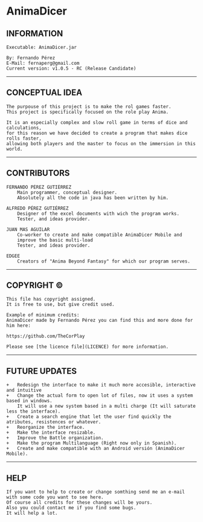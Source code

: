 # AnimaDicer
 
## INFORMATION

 	Executable: AnimaDicer.jar
  
 	By: Fernando Pérez
 	E-Mail: fernaperg@gmail.com
 	Current version: v1.0.5 - RC (Release Candidate)
***
## CONCEPTUAL IDEA
	
	The purpouse of this project is to make the rol games faster.
	This project is specifically focused on the role play Anima.
	
	It is an especially complex and slow roll game in terms of dice and calculations,
	for this reason we have decided to create a program that makes dice rolls faster,
	allowing both players and the master to focus on the immersion in this world.
***
	
## CONTRIBUTORS
  
	FERNANDO PÉREZ GUTIÉRREZ
		Main programmer, conceptual designer.
    	Absolutely all the code in java has been written by him.
	
	ALFREDO PÉREZ GUTIÉRREZ
    	Designer of the excel documents with wich the program works.
    	Tester, and ideas provider.
	
	JUAN MAS AGUILAR
    	Co-worker to create and make compatible AnimaDicer Mobile and
		improve the basic multi-load
    	Tester, and ideas provider.
	
	EDGEE
		Creators of "Anima Beyond Fantasy" for which our program serves.
***
 	
## COPYRIGHT ©
 
 	This file has copyright assigned.
 	It is free to use, but give credit used.
	
 	Example of minimum credits:
 	AnimaDicer made by Fernando Pérez you can find this and more done for him here:
 
 	https://github.com/TheCorPlay
	
	Please see [the licence file](LICENCE) for more information.
***
 	
## FUTURE UPDATES
 	
 	+	Redesign the interface to make it much more accesible, interactive and intuitive
   	+	Change the actual form to open lot of files, now it uses a system based in windows.
      	It will use a new system based in a multi charge (It will saturate less the interface).
   	+	Create a search engine that let the user find quickly the atributes, resistences or whatever.
   	+	Reorganize the interface.
   	+	Make the interface resizable.
   	+	Improve the Battle organization.
	+	Make the program Multilanguage (Right now only in Spanish).
   	+	Create and make compatible with an Android versión (AnimaDicer Mobile).
   
***
  
## HELP
  
	If you want to help to create or change somthing send me an e-mail with some code you want to see here.
	Of course all credits for these changes will be yours.
	Also you could contact me if you find some bugs.
	It will help a lot.
